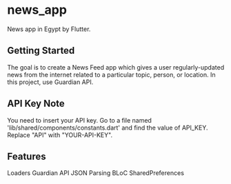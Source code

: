 # news_app

News app in Egypt by Flutter. 
## Getting Started

The goal is to create a News Feed app which gives a user regularly-updated news from the internet related to a particular topic, person, or location. In this project, use Guardian API.

## API Key Note
You need to insert your API key. Go to a file named 'lib/shared/components/constants.dart' and find the value of API_KEY. Replace "API" with "YOUR-API-KEY".

## Features
Loaders
Guardian API
JSON Parsing
BLoC
SharedPreferences
